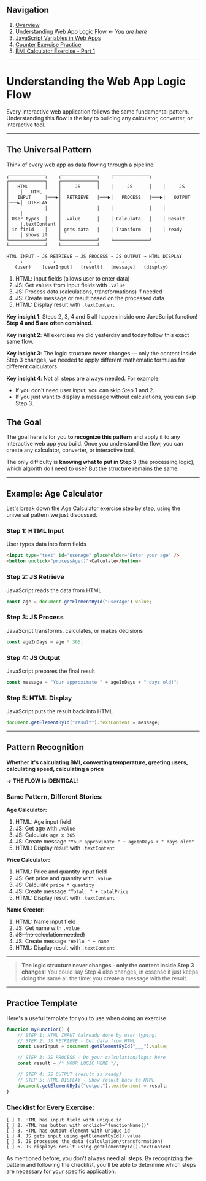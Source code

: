 ## Navigation

1. [Overview](readme.md)
2. [Understanding Web App Logic Flow](01-web-app-logic-flow.md) ← _You are here_
3. [JavaScript Variables in Web Apps](02-variable-flow.md)
4. [Counter Exercise Practice](03-counter-exercise.md)
5. [BMI Calculator Exercise - Part 1](04-exercise-bmi-calculator-1.md)

---

# Understanding the Web App Logic Flow

Every interactive web application follows the same fundamental pattern. Understanding this flow is the key to building any calculator, converter, or interactive tool.

---

## The Universal Pattern

Think of every web app as data flowing through a pipeline:

```
┌─────────────┐    ┌─────────────┐    ┌─────────────┐    ┌─────────────┐    ┌─────────────┐
│   HTML      │    │     JS      │    │     JS      │    │     JS      │    │   HTML      │
│   INPUT     │───▶│  RETRIEVE   │───▶│   PROCESS   │───▶│   OUTPUT    │───▶│  DISPLAY    │
│             │    │             │    │             │    │             │    │             │
│ User types  │    │ .value      │    │ Calculate   │    │ Result      │    │.textContent │
│ in field    │    │ gets data   │    │ Transform   │    │ ready       │    │ shows it    │
└─────────────┘    └─────────────┘    └─────────────┘    └─────────────┘    └─────────────┘
```

```
HTML INPUT → JS RETRIEVE → JS PROCESS → JS OUTPUT → HTML DISPLAY
     ↓           ↓            ↓           ↓           ↓
   (user)    [userInput]   [result]   [message]   (display)
```

1. HTML: input fields (allows user to enter data)
2. JS: Get values from input fields with `.value`
3. JS: Process data (calculations, transformations) if needed
4. JS: Create message or result based on the processed data
5. HTML: Display result with `.textContent`

**Key insight 1**: Steps 2, 3, 4 and 5 all happen inside one JavaScript function! **Step 4 and 5 are often combined**.

**Key insight 2**: All exercises we did yesterday and today follow this exact same flow.

**Key insight 3**: The logic structure never changes — only the content inside Step 3 changes, we needed to apply different mathematic formulas for different calculators.

**Key insight 4**: Not all steps are always needed. For example:

-   If you don't need user input, you can skip Step 1 and 2.
-   If you just want to display a message without calculations, you can skip Step 3.

## The Goal

The goal here is for you **to recognize this pattern** and apply it to any interactive web app you build. Once you understand the flow, you can create any calculator, converter, or interactive tool.

The only difficulty is **knowing what to put in Step 3** (the processing logic), which algorith do I need to use? But the structure remains the same.

---

## Example: Age Calculator

Let's break down the Age Calculator exercise step by step, using the universal pattern we just discussed.

### **Step 1: HTML Input**

User types data into form fields

```html
<input type="text" id="userAge" placeholder="Enter your age" />
<button onclick="processAge()">Calculate</button>
```

### **Step 2: JS Retrieve**

JavaScript reads the data from HTML

```js
const age = document.getElementById("userAge").value;
```

### **Step 3: JS Process**

JavaScript transforms, calculates, or makes decisions

```js
const ageInDays = age * 365;
```

### **Step 4: JS Output**

JavaScript prepares the final result

```js
const message = "Your approximate " + ageInDays + " days old!";
```

### **Step 5: HTML Display**

JavaScript puts the result back into HTML

```js
document.getElementById("result").textContent = message;
```

---

## Pattern Recognition

**Whether it's calculating BMI, converting temperature, greeting users, calculating speed, calculating a price**

**→ THE FLOW is IDENTICAL!**

### Same Pattern, Different Stories:

**Age Calculator:**

1. HTML: Age input field
2. JS: Get age with `.value`
3. JS: Calculate `age x 365`
4. JS: Create message `"Your approximate " + ageInDays + " days old!"`
5. HTML: Display result with `.textContent`

**Price Calculator:**

1. HTML: Price and quantity input field
2. JS: Get price and quantity with `.value`
3. JS: Calculate `price * quantity`
4. JS: Create message `"Total: " + totalPrice`
5. HTML: Display result with `.textContent`

**Name Greeter:**

1. HTML: Name input field
2. JS: Get name with `.value`
3. <s>JS: (no calculation needed)</s>
4. JS: Create message `"Hello " + name`
5. HTML: Display result with `.textContent`

---

> **The logic structure never changes - only the content inside Step 3 changes!** You could say Step 4 also changes, in essense it just keeps doing the same all the time: you create a message with the result.

---

## Practice Template

Here's a useful template for you to use when doing an exercise.

```js
function myFunction() {
    // STEP 1: HTML INPUT (already done by user typing)
    // STEP 2: JS RETRIEVE - Get data from HTML
    const userInput = document.getElementById("___").value;

    // STEP 3: JS PROCESS - Do your calculation/logic here
    const result = /* YOUR LOGIC HERE */;

    // STEP 4: JS OUTPUT (result is ready)
    // STEP 5: HTML DISPLAY - Show result back to HTML
    document.getElementById("output").textContent = result;
}
```

### Checklist for Every Exercise:

```
[ ] 1. HTML has input field with unique id
[ ] 2. HTML has button with onclick="functionName()"
[ ] 3. HTML has output element with unique id
[ ] 4. JS gets input using getElementById().value
[ ] 5. JS processes the data (calculation/transformation)
[ ] 6. JS displays result using getElementById().textContent
```

As mentioned before, you don't always need all steps. By recognizing the pattern and following the checklist, you'll be able to determine which steps are necessary for your specific application.
